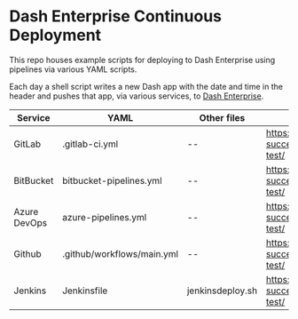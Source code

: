
# Dash Enterprise Continuous Deployment

This repo houses example scripts for deploying to Dash Enterprise using pipelines via various YAML scripts.

Each day a shell script writes a new Dash app with the date and time in the header and pushes that app, via various services, to [Dash Enterprise](https://dash-customer-success.plotly.host/Portal/).

| Service      | YAML                       | Other files      | Deployed Endpoint                                         |
|--------------|----------------------------|------------------|-----------------------------------------------------------|
| GitLab       | .gitlab-ci.yml             | --               | https://dash-customer-success.plotly.host/gitlab-test/    |
| BitBucket    | bitbucket-pipelines.yml    | --               | https://dash-customer-success.plotly.host/bitbucket-test/ |
| Azure DevOps | azure-pipelines.yml        | --               | https://dash-customer-success.plotly.host/azure-test/     | 
| Github       | .github/workflows/main.yml | --               | https://dash-customer-success.plotly.host/github-test/    |
| Jenkins      | Jenkinsfile                | jenkinsdeploy.sh | https://dash-customer-success.plotly.host/jenkins-test/   |
